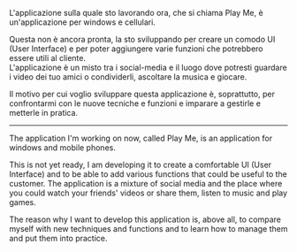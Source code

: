 L'applicazione sulla quale sto lavorando ora, che si chiama Play Me, è un'applicazione per windows e cellulari.

Questa non è ancora pronta, la sto sviluppando per creare un comodo UI (User Interface) e per poter aggiungere varie funzioni che potrebbero essere utili al cliente.  
L'applicazione è un misto tra i social-media e il luogo dove potresti guardare i video dei tuo amici o condividerli, ascoltare la musica e giocare.

Il motivo per cui voglio sviluppare questa applicazione è, soprattutto, per confrontarmi con le nuove tecniche e funzioni e imparare a gestirle e metterle in pratica.

----------

The application I'm working on now, called Play Me, is an application for windows and mobile phones.

This is not yet ready, I am developing it to create a comfortable UI (User Interface) and to be able to add various functions that could be useful to the customer.
The application is a mixture of social media and the place where you could watch your friends' videos or share them, listen to music and play games.

The reason why I want to develop this application is, above all, to compare myself with new techniques and functions and to learn how to manage them and put them into practice.
